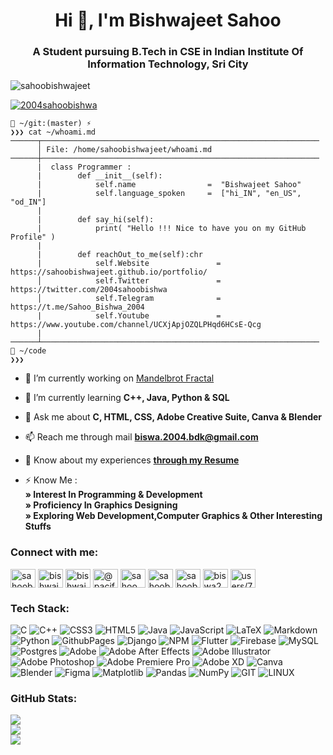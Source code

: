 <h1 align="center">Hi 👋, I'm Bishwajeet Sahoo</h1>
<h3 align="center">A Student pursuing B.Tech in CSE in Indian Institute Of Information Technology, Sri City</h3>

<p align="left"> <img src="https://komarev.com/ghpvc/?username=sahoobishwajeet&label=Profile%20views&color=0e75b6&style=flat" alt="sahoobishwajeet" /> </p>

<p align="left"> <a href="https://twitter.com/2004SahooBishwa" target="blank"><img src="https://img.shields.io/twitter/follow/2004sahoobishwa?logo=twitter&style=for-the-badge" alt="2004sahoobishwa" /></a> </p>

```
📂 ~/git:(master) ⚡
❯❯❯ cat ~/whoami.md
──────┬──────────────────────────────────────────────────────────────
      │ File: /home/sahoobishwajeet/whoami.md
──────┼──────────────────────────────────────────────────────────────
      |  class Programmer :
      |        def __init__(self):
      |            self.name                =  "Bishwajeet Sahoo"
      |            self.language_spoken     =  ["hi_IN", "en_US", "od_IN"]
      |
      |        def say_hi(self):
      |            print( "Hello !!! Nice to have you on my GitHub Profile" )
      |
      |        def reachOut_to_me(self):chr
      |            self.Website               = https://sahoobishwajeet.github.io/portfolio/
      │            self.Twitter               = https://twitter.com/2004sahoobishwa
      │            self.Telegram              = https://t.me/Sahoo_Bishwa_2004
      |            self.Youtube               = https://www.youtube.com/channel/UCXjApjOZQLPHqd6HCsE-Qcg
      |
──────┴──────────────────────────────────────────────────────────────
📂 ~/code
❯❯❯
```

- 🔭 I’m currently working on [Mandelbrot Fractal](https://github.com/sahoobishwajeet/mandelbrotfractal)

- 🌱 I’m currently learning **C++, Java, Python & SQL**

- 💬 Ask me about **C, HTML, CSS, Adobe Creative Suite, Canva & Blender**

- 📫 Reach me through mail **biswa.2004.bdk@gmail.com**

- 📄 Know about my experiences [**through my Resume**](https://drive.google.com/file/d/1WxHdQ2DXgDOaqZb2Ai5Cj17iV0dgj36N/view?usp=sharing)

- ⚡ Know Me : <br>
  **» Interest In Programming & Development <br>
» Proficiency In Graphics Designing <br>
» Exploring Web Development,Computer Graphics & Other Interesting Stuffs**

<h3 align="left">Connect with me:</h3>
<p align="left">
<a href="https://twitter.com/2004sahoobishwa" target="blank"><img align="center" src="https://raw.githubusercontent.com/rahuldkjain/github-profile-readme-generator/master/src/images/icons/Social/twitter.svg" alt="sahoobishwa2004" height="30" width="40" /></a>
<a href="https://linkedin.com/in/bishwajeet-sahoo" target="blank"><img align="center" src="https://raw.githubusercontent.com/rahuldkjain/github-profile-readme-generator/master/src/images/icons/Social/linked-in-alt.svg" alt="bishwajeet-sahoo" height="30" width="40" /></a>
<a href="https://www.instagram.com/voidinlimbo/" target="blank"><img align="center" src="https://raw.githubusercontent.com/rahuldkjain/github-profile-readme-generator/master/src/images/icons/Social/instagram.svg" alt="bishwajeet sahoo" height="30" width="40" /></a>
<a href="https://www.youtube.com/c/@pacify-music" target="blank"><img align="center" src="https://raw.githubusercontent.com/rahuldkjain/github-profile-readme-generator/master/src/images/icons/Social/youtube.svg" alt="@pacify-music" height="30" width="40" /></a>
<a href="https://www.codechef.com/users/sahoo_bishwa" target="blank"><img align="center" src="https://cdn.jsdelivr.net/npm/simple-icons@3.1.0/icons/codechef.svg" alt="sahoo_bishwa" height="30" width="40" /></a>
<a href="https://codeforces.com/profile/sahoobishwajeet" target="blank"><img align="center" src="https://raw.githubusercontent.com/rahuldkjain/github-profile-readme-generator/master/src/images/icons/Social/codeforces.svg" alt="sahoobishwajeet" height="30" width="40" /></a>
<a href="https://www.leetcode.com/sahoobishwajeet" target="blank"><img align="center" src="https://raw.githubusercontent.com/rahuldkjain/github-profile-readme-generator/master/src/images/icons/Social/leet-code.svg" alt="sahoobishwajeet" height="30" width="40" /></a>
<a href="https://auth.geeksforgeeks.org/user/biswa201zb7/profile" target="blank"><img align="center" src="https://raw.githubusercontent.com/rahuldkjain/github-profile-readme-generator/master/src/images/icons/Social/geeks-for-geeks.svg" alt="biswa201zb7/profile" height="30" width="40" /></a>
<a href="https://discordapp.com/channels/@me/729644267856986114/" target="blank"><img align="center" src="https://raw.githubusercontent.com/rahuldkjain/github-profile-readme-generator/master/src/images/icons/Social/discord.svg" alt="users/729644267856986114" height="30" width="40" /></a>
</p>


### Tech Stack:
![C](https://img.shields.io/badge/c-%2300599C.svg?style=for-the-badge&logo=c&logoColor=white) ![C++](https://img.shields.io/badge/c++-%2300599C.svg?style=for-the-badge&logo=c%2B%2B&logoColor=white) ![CSS3](https://img.shields.io/badge/css3-%231572B6.svg?style=for-the-badge&logo=css3&logoColor=white) ![HTML5](https://img.shields.io/badge/html5-%23E34F26.svg?style=for-the-badge&logo=html5&logoColor=white) ![Java](https://img.shields.io/badge/java-%23ED8B00.svg?style=for-the-badge&logo=openjdk&logoColor=white) ![JavaScript](https://img.shields.io/badge/javascript-%23323330.svg?style=for-the-badge&logo=javascript&logoColor=%23F7DF1E) ![LaTeX](https://img.shields.io/badge/latex-%23008080.svg?style=for-the-badge&logo=latex&logoColor=white) ![Markdown](https://img.shields.io/badge/markdown-%23000000.svg?style=for-the-badge&logo=markdown&logoColor=white) ![Python](https://img.shields.io/badge/python-3670A0?style=for-the-badge&logo=python&logoColor=ffdd54) ![GithubPages](https://img.shields.io/badge/github%20pages-121013?style=for-the-badge&logo=github&logoColor=white) ![Django](https://img.shields.io/badge/django-%23092E20.svg?style=for-the-badge&logo=django&logoColor=white) ![NPM](https://img.shields.io/badge/NPM-%23CB3837.svg?style=for-the-badge&logo=npm&logoColor=white) ![Flutter](https://img.shields.io/badge/Flutter-%2302569B.svg?style=for-the-badge&logo=Flutter&logoColor=white) ![Firebase](https://img.shields.io/badge/firebase-%23039BE5.svg?style=for-the-badge&logo=firebase) ![MySQL](https://img.shields.io/badge/mysql-%2300000f.svg?style=for-the-badge&logo=mysql&logoColor=white) ![Postgres](https://img.shields.io/badge/postgres-%23316192.svg?style=for-the-badge&logo=postgresql&logoColor=white) ![Adobe](https://img.shields.io/badge/adobe-%23FF0000.svg?style=for-the-badge&logo=adobe&logoColor=white) ![Adobe After Effects](https://img.shields.io/badge/Adobe%20After%20Effects-9999FF.svg?style=for-the-badge&logo=Adobe%20After%20Effects&logoColor=white) ![Adobe Illustrator](https://img.shields.io/badge/adobe%20illustrator-%23FF9A00.svg?style=for-the-badge&logo=adobe%20illustrator&logoColor=white) ![Adobe Photoshop](https://img.shields.io/badge/adobe%20photoshop-%2331A8FF.svg?style=for-the-badge&logo=adobe%20photoshop&logoColor=white) ![Adobe Premiere Pro](https://img.shields.io/badge/Adobe%20Premiere%20Pro-9999FF.svg?style=for-the-badge&logo=Adobe%20Premiere%20Pro&logoColor=white) ![Adobe XD](https://img.shields.io/badge/Adobe%20XD-470137?style=for-the-badge&logo=Adobe%20XD&logoColor=#FF61F6) ![Canva](https://img.shields.io/badge/Canva-%2300C4CC.svg?style=for-the-badge&logo=Canva&logoColor=white) ![Blender](https://img.shields.io/badge/blender-%23F5792A.svg?style=for-the-badge&logo=blender&logoColor=white) ![Figma](https://img.shields.io/badge/figma-%23F24E1E.svg?style=for-the-badge&logo=figma&logoColor=white) ![Matplotlib](https://img.shields.io/badge/Matplotlib-%23ffffff.svg?style=for-the-badge&logo=Matplotlib&logoColor=black) ![Pandas](https://img.shields.io/badge/pandas-%23150458.svg?style=for-the-badge&logo=pandas&logoColor=white) ![NumPy](https://img.shields.io/badge/numpy-%23013243.svg?style=for-the-badge&logo=numpy&logoColor=white) ![GIT](https://img.shields.io/badge/Git-fc6d26?style=for-the-badge&logo=git&logoColor=white) ![LINUX](https://img.shields.io/badge/Linux-FCC624?style=for-the-badge&logo=linux&logoColor=black)


### GitHub Stats:
![](https://github-readme-stats.vercel.app/api?username=SahooBishwajeet&theme=radical&hide_border=false&include_all_commits=false&count_private=false)<br/>
![](https://github-readme-streak-stats.herokuapp.com/?user=SahooBishwajeet&theme=radical&hide_border=false)<br/>
![](https://github-readme-stats.vercel.app/api/top-langs/?username=SahooBishwajeet&theme=radical&hide_border=false&include_all_commits=false&count_private=false&layout=compact)
